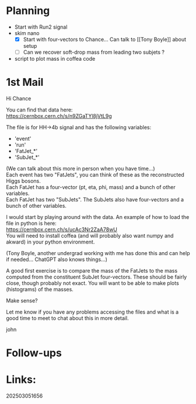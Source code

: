 
# Planning

- Start with Run2 signal
- skim nano
	- [x] Start with four-vectors to Chance... Can talk to [[Tony Boyle]] about setup 
	- [ ] Can we recover soft-drop mass from leading two subjets ?
- script to plot mass in coffea code


# 1st Mail


Hi Chance

You can find that data here:  
https://cernbox.cern.ch/s/n9ZGaTYl8jVtL9g  
  
The file is for HH->4b signal and has the following variables:  
- 'event'  
- 'run'  
- 'FatJet_*'  
- 'SubJet_*'  
  
(We can talk about this more in person when you have time...)  
Each event has two "FatJets", you can think of these as the reconstructed Higgs bosons.  
Each FatJet has a four-vector (pt, eta, phi, mass) and a bunch of other variables.  
Each FatJet has two "SubJets". The SubJets also have four-vectors and a bunch of other variables.  
  
I would start by playing around with the data. An example of how to load the file in python is here:  
https://cernbox.cern.ch/s/ucAc3Nr2ZaA78wU  
You will need to install coffea (and will probably also want numpy and akward) in your python environment. 

(Tony Boyle, another undergrad working with me has done this and can help if needed... ChatGPT also knows things...)  
  
A good first exercise is to compare the mass of the FatJets to the mass computed from the constituent SubJet four-vectors. These should be fairly close, though probably not exact. You will want to be able to make plots (histograms) of the masses.  
  
Make sense?  
  
Let me know if you have any problems accessing the files and what is a good time to meet to chat about this in more detail.  
  
john



# Follow-ups


# Links: 



202503051656
